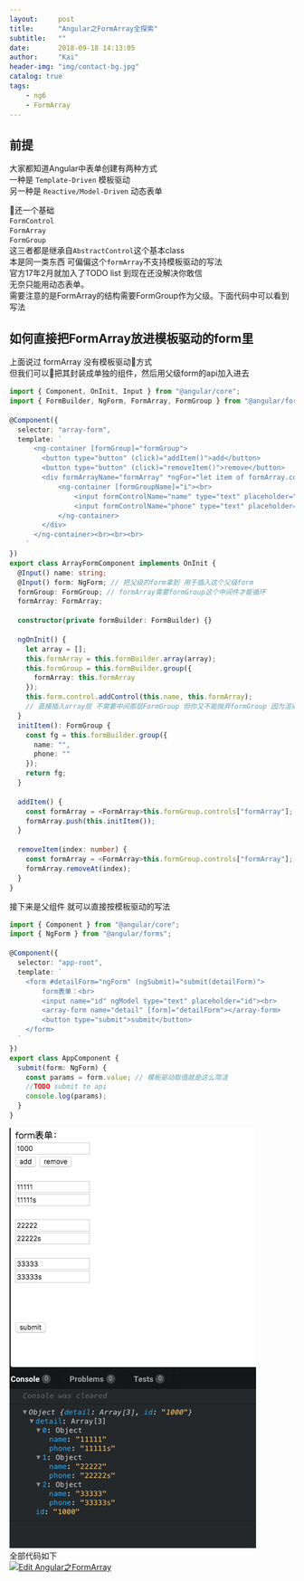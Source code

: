 ```yaml
---
layout:     post
title:      "Angular之FormArray全探索"
subtitle:   ""
date:       2018-09-18 14:13:05
author:     "Kai"
header-img: "img/contact-bg.jpg"
catalog: true
tags:
    - ng6
    - FormArray 
---
```



## 前提

大家都知道Angular中表单创建有两种方式<br>
一种是 `Template-Driven` 模板驱动<br>
另一种是 `Reactive/Model-Driven` 动态表单

还一个基础<br>
`FormControl`<br>
`FormArray`<br>
`FormGroup`<br>
这三者都是继承自`AbstractControl`这个基本class<br>
本是同一类东西 可偏偏这个`formArray`不支持模板驱动的写法<br>
官方17年2月就加入了TODO list 到现在还没解决你敢信<br>
无奈只能用动态表单。<br>
需要注意的是FormArray的结构需要FormGroup作为父级。下面代码中可以看到写法<br>

## 如何直接把FormArray放进模板驱动的form里
上面说过 formArray 没有模板驱动方式<br>
但我们可以把其封装成单独的组件，然后用父级form的api加入进去

```typescript
import { Component, OnInit, Input } from "@angular/core";
import { FormBuilder, NgForm, FormArray, FormGroup } from "@angular/forms";

@Component({
  selector: "array-form",
  template: `
      <ng-container [formGroup]="formGroup">
        <button type="button" (click)="addItem()">add</button>
        <button type="button" (click)="removeItem()">remove</button>
        <div formArrayName="formArray" *ngFor="let item of formArray.controls; let i = index;">
            <ng-container [formGroupName]="i"><br>
                <input formControlName="name" type="text" placeholder="name"><br>
                <input formControlName="phone" type="text" placeholder="phone">
            </ng-container>
        </div>
      </ng-container><br><br><br>
    `
})
export class ArrayFormComponent implements OnInit {
  @Input() name: string;
  @Input() form: NgForm; // 把父级的form拿到 用于插入这个父级form
  formGroup: FormGroup; // formArray需要formGroup这个中间件才能循环
  formArray: FormArray;

  constructor(private formBuilder: FormBuilder) {}

  ngOnInit() {
    let array = [];
    this.formArray = this.formBuilder.array(array);
    this.formGroup = this.formBuilder.group({
      formArray: this.formArray
    });
    this.form.control.addControl(this.name, this.formArray);
    // 直接插入array层 不需要中间那层FormGroup 但你又不能抛弃formGroup 因为渲染模板需要formGroup
  }
  initItem(): FormGroup {
    const fg = this.formBuilder.group({
      name: "",
      phone: ""
    });
    return fg;
  }

  addItem() {
    const formArray = <FormArray>this.formGroup.controls["formArray"];
    formArray.push(this.initItem());
  }

  removeItem(index: number) {
    const formArray = <FormArray>this.formGroup.controls["formArray"];
    formArray.removeAt(index);
  }
}

```

接下来是父组件 就可以直接按模板驱动的写法

```typescript
import { Component } from "@angular/core";
import { NgForm } from "@angular/forms";

@Component({
  selector: "app-root",
  template: `
    <form #detailForm="ngForm" (ngSubmit)="submit(detailForm)">
        form表单：<br>
        <input name="id" ngModel type="text" placeholder="id"><br>
        <array-form name="detail" [form]="detailForm"></array-form>
        <button type="submit">submit</button>
    </form>
  `
})
export class AppComponent {
  submit(form: NgForm) {
    const params = form.value; // 模板驱动取值就是这么简洁
    //TODO submit to api
    console.log(params);
  }
}
```

![预览图](/img/in-post/formarray.png)
<br>全部代码如下<br>
[![Edit Angular之FormArray](https://codesandbox.io/static/img/play-codesandbox.svg)](https://codesandbox.io/s/l2pvzxkmz7)